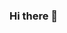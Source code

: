 ### Hi there 👋

<!--
**yosra-jmal/yosra-jmal** is a ✨ _special_ ✨ repository because its `README.md` (this file) appears on your GitHub profile.

Here are some ideas to get you started:

- 🔭 I’m currently working on Web developer, computer science teacher at Esprit 

-->
